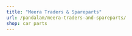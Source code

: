 ```yaml
---
title: "Meera Traders & Spareparts"
url: /pandalam/meera-traders-and-spareparts/
shop: car parts
---
```

